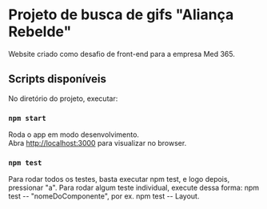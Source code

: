 # Projeto de busca de gifs "Aliança Rebelde"

Website criado como desafio de front-end para a empresa Med 365.

## Scripts disponíveis

No diretório do projeto, executar:

### `npm start`

Roda o app em modo desenvolvimento.\
Abra [http://localhost:3000](http://localhost:3000) para visualizar no browser.

### `npm test`
Para rodar todos os testes, basta executar npm test, e logo depois, pressionar "a".
Para rodar algum teste individual, execute dessa forma: npm test -- "nomeDoComponente", por ex. npm test -- Layout.
